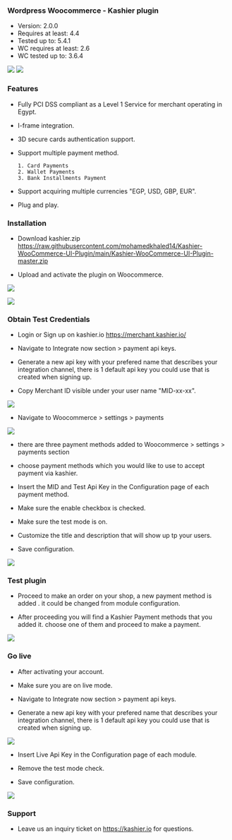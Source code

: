 ### Wordpress Woocommerce  - Kashier plugin

 * Version: 2.0.0
 * Requires at least: 4.4
 * Tested up to: 5.4.1
 * WC requires at least: 2.6
 * WC tested up to: 3.6.4

![](https://raw.githubusercontent.com/mohamedkhaled14/Kashier-WooCommerce-UI-Plugin/main/images/kashier-logo.png)
![](https://raw.githubusercontent.com/mohamedkhaled14/Kashier-WooCommerce-UI-Plugin/main/images/woocommercew-logo.png)

### Features

- Fully PCI DSS compliant as a Level 1 Service for merchant operating in Egypt.

- I-frame integration.

- 3D secure cards authentication support.

- Support multiple payment method.

      1. Card Payments
      2. Wallet Payments 
      3. Bank Installments Payment    

- Support acquiring multiple currencies "EGP, USD, GBP, EUR".

- Plug and play.


### Installation

- Download kashier.zip https://raw.githubusercontent.com/mohamedkhaled14/Kashier-WooCommerce-UI-Plugin/main/Kashier-WooCommerce-UI-Plugin-master.zip

- Upload and activate the plugin on Woocommerce.

![](https://raw.githubusercontent.com/mohamedkhaled14/Kashier-WooCommerce-UI-Plugin/main/images/kashier_upload.png)

![](https://raw.githubusercontent.com/mohamedkhaled14/Kashier-WooCommerce-UI-Plugin/main/images/kashier_activate.png)

### Obtain Test Credentials

- Login or Sign up on kashier.io https://merchant.kashier.io/

- Navigate to Integrate now section > payment api keys.

- Generate a new api key with your prefered name that describes your integration channel, there is 1 default api key you could use that is created when signing up.

- Copy Merchant ID visible under your user name "MID-xx-xx".

![](https://raw.githubusercontent.com/mohamedkhaled14/Kashier-WooCommerce-UI-Plugin/main/images/apikeytest.png)

- Navigate to Woocommerce > settings > payments

![](https://raw.githubusercontent.com/mohamedkhaled14/Kashier-WooCommerce-UI-Plugin/main/images/woocommerce_payment_methods.png)

- there are three payment methods added to Woocommerce > settings > payments section

- choose payment methods which you would like to use to accept payment via kashier.

- Insert the MID and Test Api Key in the Configuration page of each payment method.

- Make sure the enable checkbox is checked.

- Make sure the test mode is on.

- Customize the title and description that will show up tp your users.

- Save configuration.

![](https://raw.githubusercontent.com/mohamedkhaled14/Kashier-WooCommerce-UI-Plugin/main/images/woocommerce_configurtion_payment.png)


### Test plugin 

- Proceed to make an order on your shop, a new payment method is added . it could be changed from module configuration.

- After proceeding you will find a Kashier Payment methods that you added it. choose one of them and proceed to make a payment.

![](https://raw.githubusercontent.com/mohamedkhaled14/Kashier-WooCommerce-UI-Plugin/main/images/checkout_methods.png)


### Go live

- After activating your account.

- Make sure you are on live mode.

- Navigate to Integrate now section > payment api keys.

- Generate a new api key with your prefered name that describes your integration channel, there is 1 default api key you could use that is created when signing up.

![](https://raw.githubusercontent.com/mohamedkhaled14/Kashier-WooCommerce-UI-Plugin/main/images/apikeylive.png)

- Insert Live Api Key in the Configuration page of each module.

- Remove the test mode check.

- Save configuration.

![](https://raw.githubusercontent.com/mohamedkhaled14/Kashier-WooCommerce-UI-Plugin/main/images/woocommerce_configuration_live.png)


### Support

- Leave us an inquiry ticket on https://kashier.io for questions.


